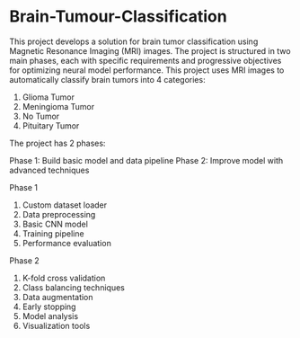# Brain-Tumour-Classification
This project develops a solution for brain tumor classification using Magnetic Resonance Imaging (MRI) images. The project is structured in two main phases, each with specific requirements and progressive objectives for optimizing neural model performance.
This project uses MRI images to automatically classify brain tumors into 4 categories:

1. Glioma Tumor
2. Meningioma Tumor
3. No Tumor
4. Pituitary Tumor

The project has 2 phases:

Phase 1: Build basic model and data pipeline
Phase 2: Improve model with advanced techniques

Phase 1

1. Custom dataset loader
2. Data preprocessing
3. Basic CNN model
4. Training pipeline
5. Performance evaluation

Phase 2

1. K-fold cross validation
2. Class balancing techniques
3. Data augmentation
4. Early stopping
5. Model analysis
6. Visualization tools
